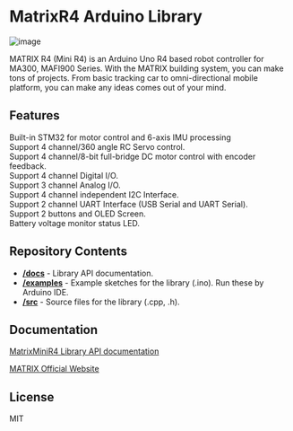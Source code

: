 # MatrixR4 Arduino Library
![image](https://github.com/user-attachments/assets/d8d6eb27-3f07-4553-8d9b-4d53e81731c0)

MATRIX R4 (Mini R4) is an Arduino Uno R4 based robot controller for MA300, MAFI900 Series.
With the MATRIX building system, you can make tons of projects. 
From basic tracking car to omni-directional mobile platform, you can make any ideas comes out of your mind.
## Features
Built-in STM32 for motor control and 6-axis IMU processing<br>
Support 4 channel/360 angle RC Servo control.<br>
Support 4 channel/8-bit full-bridge DC motor control with encoder feedback.<br>
Support 4 channel Digital I/O.<br>
Support 3 channel Analog I/O.<br>
Support 4 channel independent I2C Interface.<br>
Support 2 channel UART Interface (USB Serial and UART Serial).<br>
Support 2 buttons and OLED Screen.<br>
Battery voltage monitor status LED.<br>
## Repository Contents
* [**/docs**](./docs) - Library API documentation.
* [**/examples**](./examples) - Example sketches for the library (.ino). Run these by Arduino IDE.
* [**/src**](./src) - Source files for the library (.cpp, .h).

## Documentation
[MatrixMiniR4 Library API documentation](https://matrix-robotics.github.io/Programming-API-Docs/MiniR4_Arduino_Lib_API_Docs/)

[MATRIX Official Website](https://matrixrobotics.com/)
## License
MIT
